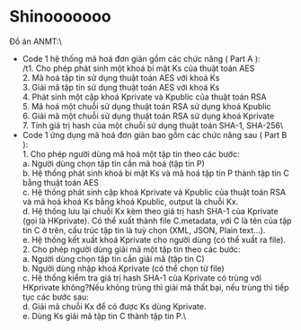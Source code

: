 # Shinooooooo
Đồ án ANMT:\
- Code 1 hệ thống mã hoá đơn giản gồm các chức năng ( Part A ):\
          /t1. Cho phép phát sinh một khoá bí mật Ks của thuật toán AES\
          2. Mã hoá tập tin sử dụng thuật toán AES với khoá Ks\
          3. Giải mã tập tin sử dụng thuật toán AES với khoá Ks\
          4. Phát sinh một cặp khoá Kprivate và Kpublic của thuật toán RSA\
          5. Mã hoá một chuỗi sử dụng thuật toán RSA sử dụng khoá Kpublic\
          6. Giải mã một chuỗi sử dụng thuật toán RSA sử dụng khoá Kprivate\
          7. Tính giá trị hash của một chuỗi sử dụng thuật toán SHA-1, SHA-256\
- Code 1 ứng dụng mã hoá đơn giản bao gồm các chức năng sau ( Part B ):\
          1. Cho phép người dùng mã hoá một tập tin theo các bước:\
                  a. Người dùng chọn tập tin cần mã hoá (tập tin P)\
                  b. Hệ thống phát sinh khoá bí mật Ks và mã hoá tập tin P thành tập tin C bằng thuật
                  toán AES\
                  c. Hệ thống phát sinh cặp khoá Kprivate và Kpublic của thuật toán RSA và mã hoá
                  khoá Ks bằng khoá Kpublic, output là chuỗi Kx.\
                  d. Hệ thống lưu lại chuỗi Kx kèm theo giá trị hash SHA-1 của Kprivate (gọi là
                  HKprivate). Có thể xuất thành file C.metadata, với C là tên của tập tin C ở trên, cấu
                  trúc tập tin là tuỳ chọn (XML, JSON, Plain text…).\
                  e. Hệ thống kết xuất khoá Kprivate cho người dùng (có thể xuất ra file).\
          2. Cho phép người dùng giải mã một tập tin theo các bước:\
                  a. Người dùng chọn tập tin cần giải mã (tập tin C)\
                  b. Người dùng nhập khoá Kprivate (có thể chọn từ file)\
                  c. Hệ thống kiểm tra giá trị hash SHA-1 của Kprivate có trùng với HKprivate không?Nếu không trùng thì giải mã thất bại, nếu trùng thì tiếp tục các bước sau:\
                  d. Giải mã chuỗi Kx để có được Ks dùng Kprivate.\
                  e. Dùng Ks giải mã tập tin C thành tập tin P.\

